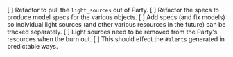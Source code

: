[  ] Refactor to pull the `light_sources` out of Party.
[  ] Refactor the specs to produce model specs for the various objects.
[  ] Add specs (and fix models) so individual light sources (and other various
resources in the future) can be tracked separately.
  [  ] Light sources need to be removed from the Party's resources when the burn
  out.
  [  ] This should effect the `#alerts` generated in predictable ways.

